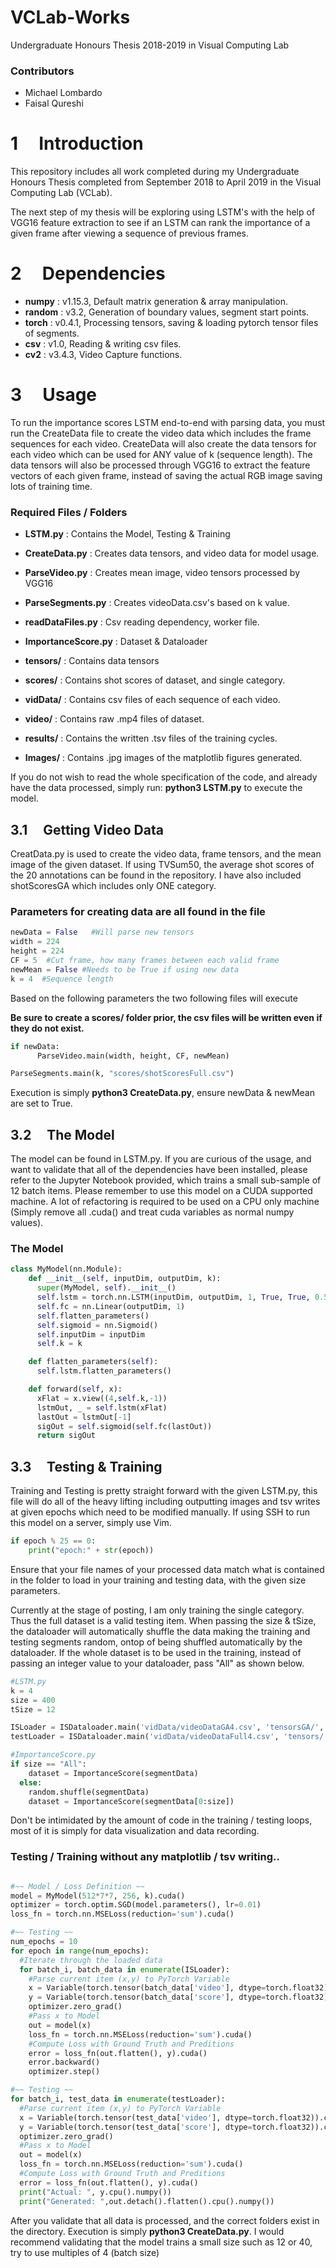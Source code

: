 VCLab-Works
===============
Undergraduate Honours Thesis 2018-2019 in Visual Computing Lab

### Contributors  
* Michael Lombardo
* Faisal Qureshi

1 &nbsp;&nbsp;&nbsp;&nbsp;Introduction
============

This repository includes all work completed during my Undergraduate
Honours Thesis completed from September 2018 to April 2019 in the
Visual Computing Lab (VCLab).

The next step of my thesis will be exploring using LSTM's with the help of
VGG16 feature extraction to see if an LSTM can rank the importance of a given
frame after viewing a sequence of previous frames.

2 &nbsp;&nbsp;&nbsp;&nbsp;Dependencies
============

* **numpy** : v1.15.3, Default matrix generation & array manipulation.
* **random** : v3.2, Generation of boundary values, segment start points.
* **torch** : v0.4.1, Processing tensors, saving & loading pytorch tensor files of segments.
* **csv** : v1.0, Reading & writing csv files.
* **cv2** : v3.4.3, Video Capture functions.

3 &nbsp;&nbsp;&nbsp;&nbsp;Usage
============
To run the importance scores LSTM end-to-end with parsing data,
you must run the CreateData file to create the video data which
includes the frame sequences for each video. CreateData will also
create the data tensors for each video which can be used for ANY value of k
(sequence length). The data tensors will also be processed through VGG16 to
extract the feature vectors of each given frame, instead of saving the actual
RGB image saving lots of training time.

### Required Files / Folders
* **LSTM.py** : Contains the Model, Testing & Training
* **CreateData.py** : Creates data tensors, and video data for model usage.
* **ParseVideo.py** : Creates mean image, video tensors processed by VGG16
* **ParseSegments.py** : Creates videoData.csv's based on k value.
* **readDataFiles.py** : Csv reading dependency, worker file.
* **ImportanceScore.py** : Dataset & Dataloader


* **tensors/** : Contains data tensors
* **scores/** : Contains shot scores of dataset, and single category.
* **vidData/** : Contains csv files of each sequence of each video.
* **video/** : Contains raw .mp4 files of dataset.
* **results/** : Contains the written .tsv files of the training cycles.
* **Images/** : Contains .jpg images of the matplotlib figures generated.

If you do not wish to read the whole specification of the code, and already
have the data processed, simply run: **python3 LSTM.py** to execute the model.

3.1 &nbsp;&nbsp;&nbsp;&nbsp;Getting Video Data
---------
CreatData.py is used to create the video data, frame tensors, and the mean image
of the given dataset. If using TVSum50, the average shot scores of the 20
annotations can be found in the repository. I have also included shotScoresGA
which includes only ONE category.

### Parameters for creating data are all found in the file

```python
newData = False   #Will parse new tensors
width = 224
height = 224
CF = 5  #Cut frame, how many frames between each valid frame
newMean = False #Needs to be True if using new data
k = 4  #Sequence length
```
Based on the following parameters the two following files will execute

**Be sure to create a scores/ folder prior, the csv files will be written even
if they do not exist.**
```python
if newData:
      ParseVideo.main(width, height, CF, newMean)

ParseSegments.main(k, "scores/shotScoresFull.csv")
```

Execution is simply **python3 CreateData.py**, ensure newData & newMean are set
to True.

3.2 &nbsp;&nbsp;&nbsp;&nbsp;The Model
---------
The model can be found in LSTM.py. If you are curious of the usage, and want to
validate that all of the dependencies have been installed, please refer to the
Jupyter Notebook provided, which trains a small sub-sample of 12 batch items.
Please remember to use this model on a CUDA supported machine. A lot of
refactoring is required to be used on a CPU only machine (Simply remove all
.cuda() and treat cuda variables as normal numpy values).

### The Model
```python
class MyModel(nn.Module):
    def __init__(self, inputDim, outputDim, k):
      super(MyModel, self).__init__()
      self.lstm = torch.nn.LSTM(inputDim, outputDim, 1, True, True, 0.5);
      self.fc = nn.Linear(outputDim, 1)
      self.flatten_parameters()
      self.sigmoid = nn.Sigmoid()
      self.inputDim = inputDim
      self.k = k

    def flatten_parameters(self):
      self.lstm.flatten_parameters()

    def forward(self, x):
      xFlat = x.view((4,self.k,-1))
      lstmOut, _ = self.lstm(xFlat)
      lastOut = lstmOut[-1]
      sigOut = self.sigmoid(self.fc(lastOut))
      return sigOut
```

3.3 &nbsp;&nbsp;&nbsp;&nbsp;Testing & Training
---------
Training and Testing is pretty straight forward with the given LSTM.py,
this file will do all of the heavy lifting including outputting images and
tsv writes at given epochs which need to be modified manually. If using SSH to
run this model on a server, simply use Vim.
```python
if epoch % 25 == 0:
    print("epoch:" + str(epoch))
```

Ensure that your file names of your processed data match what is contained in
the folder to load in your training and testing data, with the given size
parameters.

Currently at the stage of posting, I am only training the single category. Thus
the full dataset is a valid testing item. When passing the size & tSize, the
dataloader will automatically shuffle the data making the training and testing
segments random, ontop of being shuffled automatically by the dataloader. If
the whole dataset is to be used in the training, instead of passing an integer
value to your dataloader, pass "All" as shown below.

```python
#LSTM.py
k = 4
size = 400
tSize = 12

ISLoader = ISDataloader.main('vidData/videoDataGA4.csv', 'tensorsGA/', size) #for train dataloader
testLoader = ISDataloader.main('vidData/videoDataFull4.csv', 'tensors/', tSize) #for test dataloader

#ImportanceScore.py
if size == "All":
    dataset = ImportanceScore(segmentData)
  else:
    random.shuffle(segmentData)
    dataset = ImportanceScore(segmentData[0:size])
```

Don't be intimidated by the amount of code in the training / testing loops,
most of it is simply for data visualization and data recording.

### Testing / Training without any matplotlib / tsv writing..
```python

#~~ Model / Loss Definition ~~
model = MyModel(512*7*7, 256, k).cuda()
optimizer = torch.optim.SGD(model.parameters(), lr=0.01)
loss_fn = torch.nn.MSELoss(reduction='sum').cuda()

#~~ Testing ~~
num_epochs = 10
for epoch in range(num_epochs):
  #Iterate through the loaded data
  for batch_i, batch_data in enumerate(ISLoader):
    #Parse current item (x,y) to PyTorch Variable
    x = Variable(torch.tensor(batch_data['video'], dtype=torch.float32)).cuda()
    y = Variable(torch.tensor(batch_data['score'], dtype=torch.float32)).cuda()
    optimizer.zero_grad()
    #Pass x to Model
    out = model(x)
    loss_fn = torch.nn.MSELoss(reduction='sum').cuda()
    #Compute Loss with Ground Truth and Preditions
    error = loss_fn(out.flatten(), y).cuda()
    error.backward()
    optimizer.step()

#~~ Testing ~~
for batch_i, test_data in enumerate(testLoader):
  #Parse current item (x,y) to PyTorch Variable
  x = Variable(torch.tensor(test_data['video'], dtype=torch.float32)).cuda()
  y = Variable(torch.tensor(test_data['score'], dtype=torch.float32)).cuda()
  optimizer.zero_grad()
  #Pass x to Model
  out = model(x)
  loss_fn = torch.nn.MSELoss(reduction='sum').cuda()
  #Compute Loss with Ground Truth and Preditions
  error = loss_fn(out.flatten(), y).cuda()
  print("Actual: ", y.cpu().numpy())
  print("Generated: ",out.detach().flatten().cpu().numpy())

```

After you validate that all data is processed, and the correct folders exist
in the directory. Execution is simply **python3 CreateData.py**. I would
recommend validating that the model trains a small size such as 12 or 40, try
to use multiples of 4 (batch size)
